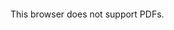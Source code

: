 <object data="https://sukhavaho.github.io/buddhism/suttas/amaravati.pdf" type="application/pdf" width="700px" height="700px">
    <embed src="https://sukhavaho.github.io/amaravati.pdf">
        <p>This browser does not support PDFs.</p>
    </embed>
</object>
